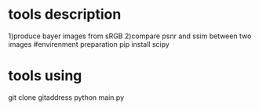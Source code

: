 # tools description
1)produce bayer images from sRGB
2)compare psnr and ssim between two images
#envirenment preparation
pip install scipy
# tools using
git clone gitaddress
python main.py
